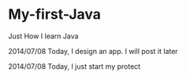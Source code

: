 My-first-Java
=============

Just How I learn Java

2014/07/08 Today, I design an app. I will post it later

2014/07/08 Today, I just start my protect

